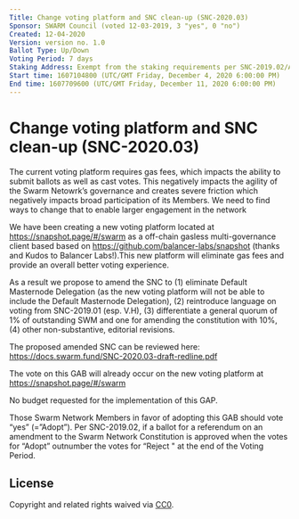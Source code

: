 ```yaml
---
Title: Change voting platform and SNC clean-up (SNC-2020.03)
Sponsor: SWARM Council (voted 12-03-2019, 3 "yes", 0 "no")
Created: 12-04-2020
Version: version no. 1.0
Ballot Type: Up/Down
Voting Period: 7 days
Staking Address: Exempt from the staking requirements per SNC-2019.02/Article VII.B.10 
Start time: 1607104800 (UTC/GMT Friday, December 4, 2020 6:00:00 PM)
End time: 1607709600 (UTC/GMT Friday, December 11, 2020 6:00:00 PM)	
---
```


# Change voting platform and SNC clean-up (SNC-2020.03) 

The current voting platform requires gas fees, which impacts the ability to submit ballots as well as cast votes. This negatively impacts the agility of the Swarm Netowrk’s governance and creates severe friction which negatively impacts broad participation of its Members. We need to find ways to change that to enable larger engagement in the network

We have been creating a new voting platform located at https://snapshot.page/#/swarm as a off-chain gasless multi-governance client based based on https://github.com/balancer-labs/snapshot (thanks and Kudos to Balancer Labs!).This new platform will eliminate gas fees and provide an overall better voting experience. 

As a result we propose to amend the SNC to (1) eliminate Default Masternode Delegation (as the new voting platform will not be able to include the Default Masternode Delegation), (2) reintroduce language on voting from SNC-2019.01 (esp. V.H), (3) differentiate a general quorum of 1% of outstanding SWM and one for amending the constitution with 10%, (4) other non-substantive, editorial revisions.

The proposed amended SNC can be reviewed here: https://docs.swarm.fund/SNC-2020.03-draft-redline.pdf 

The vote on this GAB will already occur on the new voting platform at https://snapshot.page/#/swarm

No budget requested for the implementation of this GAP.

Those Swarm Network Members in favor of adopting this GAB should vote “yes” (=”Adopt”). Per SNC-2019.02, if a ballot for a referendum on an amendment to the Swarm Network Constitution is approved when the votes for “Adopt” outnumber the votes for “Reject " at the end of the Voting Period.

## License
Copyright and related rights waived via [CC0](https://creativecommons.org/publicdomain/zero/1.0/).
